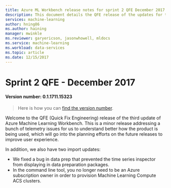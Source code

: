 ```yaml
---
title: Azure ML Workbench release notes for sprint 2 QFE December 2017
description: This document details the QFE release of the updates for the sprint 2 release of Azure ML 
services: machine-learning
author: hning86
ms.author: haining
manager: mwinkle
ms.reviewer: garyericson, jasonwhowell, mldocs
ms.service: machine-learning
ms.workload: data-services
ms.topic: article
ms.date: 12/15/2017
---
```


# Sprint 2 QFE - December 2017 

#### Version number: 0.1.1711.15323

>Here is how you can [find the version number](https://docs.microsoft.com/en-us/azure/machine-learning/preview/known-issues-and-troubleshooting-guide).

Welcome to the QFE (Quick Fix Engineering) release of the third update of Azure Machine Learning Workbench. This is a minor release addressing a bunch of telemetry issues for us to understand better how the product is being used, which will go into the planning efforts on the future releases to improve user experience. 

In addition, we also have two import updates:

- We fixed a bug in data prep that prevented the time series inspector from displaying in data preparation packages.
- In the command line tool, you no longer need to be an Azure subscription owner in order to provision Machine Learning Compute ACS clusters. 
